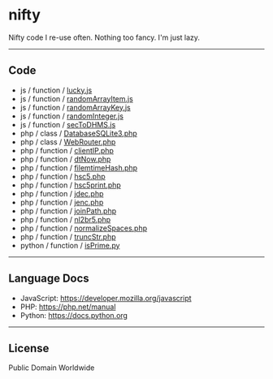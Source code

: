 # nifty

Nifty code I re-use often. Nothing too fancy. I'm just lazy.

---

## Code

- js / function / [lucky.js](js/function/lucky.js)
- js / function / [randomArrayItem.js](js/function/randomArrayItem.js)
- js / function / [randomArrayKey.js](js/function/randomArrayKey.js)
- js / function / [randomInteger.js](js/function/randomInteger.js)
- js / function / [secToDHMS.js](js/function/secToDHMS.js)
- php / class / [DatabaseSQLite3.php](php/class/DatabaseSQLite3.php)
- php / class / [WebRouter.php](php/class/WebRouter.php)
- php / function / [clientIP.php](php/function/clientIP.php)
- php / function / [dtNow.php](php/function/dtNow.php)
- php / function / [filemtimeHash.php](php/function/filemtimeHash.php)
- php / function / [hsc5.php](php/function/hsc5.php)
- php / function / [hsc5print.php](php/function/hsc5print.php)
- php / function / [jdec.php](php/function/jdec.php)
- php / function / [jenc.php](php/function/jenc.php)
- php / function / [joinPath.php](php/function/joinPath.php)
- php / function / [nl2br5.php](php/function/nl2br5.php)
- php / function / [normalizeSpaces.php](php/function/normalizeSpaces.php)
- php / function / [truncStr.php](php/function/truncStr.php)
- python / function / [isPrime.py](python/function/isPrime.py)

---

## Language Docs

- JavaScript: <https://developer.mozilla.org/javascript>
- PHP: <https://php.net/manual>
- Python: <https://docs.python.org>

---

## License

Public Domain Worldwide
